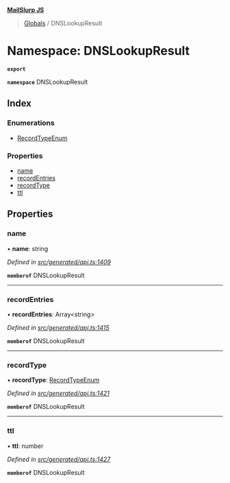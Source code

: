 **[MailSlurp JS](../README.md)**

> [Globals](../README.md) / DNSLookupResult

# Namespace: DNSLookupResult

**`export`** 

**`namespace`** DNSLookupResult

## Index

### Enumerations

* [RecordTypeEnum](../enums/dnslookupresult.recordtypeenum.md)

### Properties

* [name](dnslookupresult.md#name)
* [recordEntries](dnslookupresult.md#recordentries)
* [recordType](dnslookupresult.md#recordtype)
* [ttl](dnslookupresult.md#ttl)

## Properties

### name

•  **name**: string

*Defined in [src/generated/api.ts:1409](https://github.com/mailslurp/mailslurp-client/blob/cce5bf2/src/generated/api.ts#L1409)*

**`memberof`** DNSLookupResult

___

### recordEntries

•  **recordEntries**: Array\<string>

*Defined in [src/generated/api.ts:1415](https://github.com/mailslurp/mailslurp-client/blob/cce5bf2/src/generated/api.ts#L1415)*

**`memberof`** DNSLookupResult

___

### recordType

•  **recordType**: [RecordTypeEnum](../enums/dnslookupresult.recordtypeenum.md)

*Defined in [src/generated/api.ts:1421](https://github.com/mailslurp/mailslurp-client/blob/cce5bf2/src/generated/api.ts#L1421)*

**`memberof`** DNSLookupResult

___

### ttl

•  **ttl**: number

*Defined in [src/generated/api.ts:1427](https://github.com/mailslurp/mailslurp-client/blob/cce5bf2/src/generated/api.ts#L1427)*

**`memberof`** DNSLookupResult
